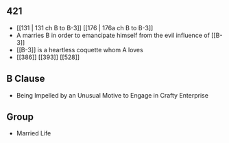 ## 421
- [[131 | 131 ch B to B-3]] [[176 | 176a ch B to B-3]] 
- A marries B in order to emancipate himself from the evil influence of [[B-3]]
- [[B-3]] is a heartless coquette whom A loves
- [[386]] [[393]] [[528]] 

## B Clause
- Being Impelled by an Unusual Motive to Engage in Crafty Enterprise

## Group
- Married Life

